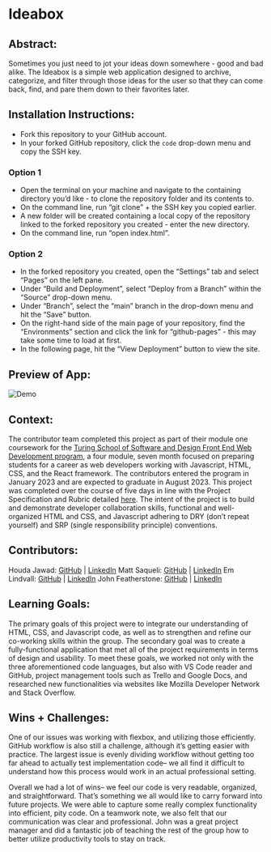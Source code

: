 # Ideabox

## Abstract:
Sometimes you just need to jot your ideas down somewhere - good and bad alike. The Ideabox is a simple web application designed to archive, categorize, and filter through those ideas for the user so that they can come back, find, and pare them down to their favorites later.

## Installation Instructions:
- Fork this repository to your GitHub account.
- In your forked GitHub repository, click the `code` drop-down menu and copy the SSH key.

### Option 1
- Open the terminal on your machine and navigate to the containing directory you’d like - to clone the repository folder and its contents to.
- On the command line, run “git clone” + the SSH key you copied earlier.
- A new folder will be created containing a local copy of the repository linked to the forked repository you created - enter the new directory.
- On the command line, run “open index.html”.

### Option 2
- In the forked repository you created, open the “Settings” tab and select “Pages”  on the left pane.
- Under “Build and Deployment”, select “Deploy from a Branch” within the “Source” drop-down menu.
- Under “Branch”, select the “main” branch in the drop-down menu and hit the “Save” button.
- On the right-hand side of the main page of your repository, find the “Environments” section and click the link for “github-pages” - this may take some time to load at first.
- In the following page, hit the “View Deployment” button to view the site.


## Preview of App:
![Demo](https://media.giphy.com/media/Hj6meeaB0itb13koed/giphy.gif)

## Context:
The contributor team completed this project as part of their module one coursework for the [Turing School of Software and Design Front End Web Development program](https://frontend.turing.edu/), a four module, seven month focused on preparing students for a career as web developers working with Javascript, HTML, CSS, and the React framework. The contributors entered the program in January 2023 and are expected to graduate in August 2023.
This project was completed over the course of five days in line with the Project Specification and Rubric detailed [here](https://frontend.turing.edu/projects/module-1/ideabox-group-v2.html).
The intent of the project is to build and demonstrate developer collaboration skills, functional and well-organized HTML and CSS, and Javascript adhering to DRY (don’t repeat yourself) and SRP (single responsibility principle) conventions.

## Contributors:
Houda Jawad: [GitHub](https://github.com/hjawad22) | [LinkedIn](https://www.linkedin.com/in/houda-jawad-b0315675/)
Matt Saqueli: [GitHub](https://github.com/mattsaqueli) | [LinkedIn](https://www.linkedin.com/in/mattheus-saqueli-409813250/)
Em Lindvall: [GitHub](https://github.com/emlindvall) | [LinkedIn](https://www.linkedin.com/in/emilylindvall/)
John Featherstone: [GitHub](https://github.com/JWFeatherstone) | [LinkedIn](https://www.linkedin.com/in/john-featherstone-52b5bb113/)

## Learning Goals:
The primary goals of this project were to integrate our understanding of HTML, CSS, and Javascript code, as well as to strengthen and refine our co-working skills within the group. The secondary goal was to create a fully-functional application that met all of the project requirements in terms of design and usability. To meet these goals, we worked not only with the three aforementioned code languages, but also with VS Code reader and GitHub, project management tools such as Trello and Google Docs, and researched new functionalities via websites like Mozilla Developer Network and Stack Overflow. 

## Wins + Challenges:
One of our issues was working with flexbox, and utilizing those efficiently. GitHub workflow is also still a challenge, although it’s getting easier with practice. The largest issue is evenly dividing workflow without getting too far ahead to actually test implementation code– we all find it difficult to understand how this process would work in an actual professional setting. 

Overall we had a lot of wins– we feel our code is very readable, organized, and straightforward. That’s something we all would like to carry forward into future projects. We were able to capture some really complex functionality into efficient, pity code. On a teamwork note, we also felt that our communication was clear and professional. John was a great project manager and did a fantastic job of teaching the rest of the group how to better utilize productivity tools to stay on track. 

